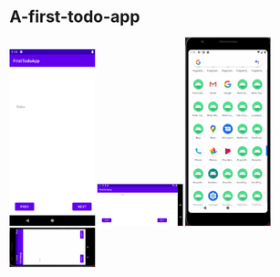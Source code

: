 # A-first-todo-app

<img src="s1.png" width="150">

<img src="s2.png" width="150">

<img src="vg.gif" width="150">

<img src="hg.gif" width="150">
